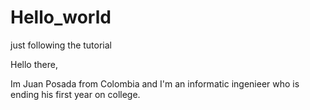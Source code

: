 # Hello_world
just following the tutorial

Hello there,

Im Juan Posada from Colombia and I'm an informatic ingenieer who is ending his first year on college.

